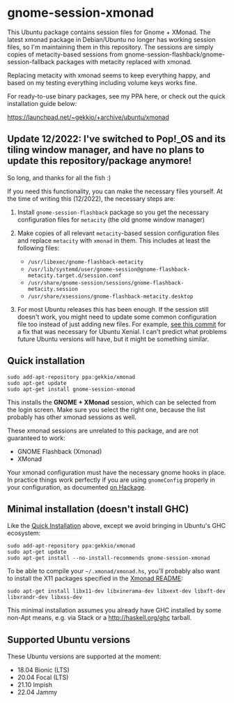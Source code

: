 gnome-session-xmonad
====================

This Ubuntu package contains session files for Gnome + XMonad.  The latest
xmonad package in Debian/Ubuntu no longer has working session files, so I'm
maintaining them in this repository. The sessions are simply copies of
metacity-based sessions from gnome-session-flashback/gnome-session-fallback
packages with metacity replaced with xmonad.

Replacing metacity with xmonad seems to keep everything happy, and based on my
testing everything including volume keys works fine.

For ready-to-use binary packages, see my PPA here, or check out the quick
installation guide below:

https://launchpad.net/~gekkio/+archive/ubuntu/xmonad

Update 12/2022: I've switched to Pop!_OS and its tiling window manager, and have no plans to update this repository/package anymore!
-

So long, and thanks for all the fish :)

If you need this functionality, you can make the necessary files yourself. At
the time of writing this (12/2022), the necessary steps are:

1. Install `gnome-session-flashback` package so you get the necessary
   configuration files for `metacity` (the old gnome window manager)
2. Make copies of all relevant `metacity`-based session configuration files and replace
   `metacity` with `xmonad` in them. This includes at least the following files:

    - `/usr/libexec/gnome-flashback-metacity`
    - `/usr/lib/systemd/user/gnome-session@gnome-flashback-metacity.target.d/session.conf`
    - `/usr/share/gnome-session/sessions/gnome-flashback-metacity.session`
    - `/usr/share/xsessions/gnome-flashback-metacity.desktop`
3. For most Ubuntu releases this has been enough. If the session still doesn't
   work, you might need to update some common configuration file too instead of
   just adding new files. For example,
   [see this commit](https://github.com/Gekkio/gnome-session-xmonad/commit/78354732899955ca213c09f176ca2bf3097186d5)
   for a fix that was necessary for Ubuntu Xenial. I can't predict what
   problems future Ubuntu versions will have, but it might be something
   similar.

Quick installation
------------------

    sudo add-apt-repository ppa:gekkio/xmonad
    sudo apt-get update
    sudo apt-get install gnome-session-xmonad

This installs the **GNOME + XMonad** session, which can be selected from the
login screen. Make sure you select the right one, because the list probably has
other xmonad sessions as well.

These xmonad sessions are unrelated to this package, and are not guaranteed
to work:

* GNOME Flashback (Xmonad)
* XMonad

Your xmonad configuration must have the necessary gnome hooks in place.
In practice things work perfectly if you are using `gnomeConfig` properly in
your configuration, as documented
[on Hackage](https://hackage.haskell.org/package/xmonad-contrib-0.10/docs/XMonad-Config-Gnome.html).

Minimal installation (doesn't install GHC)
------------------------------------------

Like the [Quick Installation](#quick-installation) above, except we avoid
bringing in Ubuntu's GHC ecosystem:

    sudo add-apt-repository ppa:gekkio/xmonad
    sudo apt-get update
    sudo apt-get install --no-install-recommends gnome-session-xmonad

To be able to compile your `~/.xmonad/xmonad.hs`, you'll probably also want
to install the X11 packages specified in the 
[Xmonad README](https://github.com/xmonad/xmonad/blob/master/README.md#building):

    sudo apt-get install libx11-dev libxinerama-dev libxext-dev libxft-dev libxrandr-dev libxss-dev

This minimal installation assumes you already have GHC installed by some
non-Apt means, e.g. via Stack or a http://haskell.org/ghc tarball.

Supported Ubuntu versions
-------------------------

These Ubuntu versions are supported at the moment:

+ 18.04 Bionic (LTS)
+ 20.04 Focal (LTS)
+ 21.10 Impish
+ 22.04 Jammy
